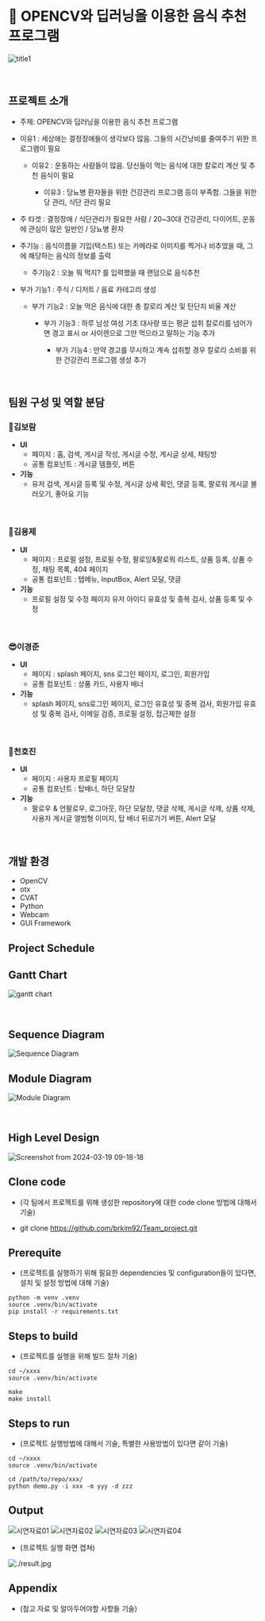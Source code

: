 # 🍳 OPENCV와 딥러닝을 이용한 음식 추천 프로그램
![title1](https://github.com/brkim92/Team_project/assets/154492346/69df0c27-6a37-47a6-92b6-26cf3bcf7e91)

<br>

## 프로젝트 소개
* 주제: OPENCV와 딥러닝을 이용한 음식 추천 프로그램
* 이유1 : 세상에는 결정장애들이 생각보다 많음. 그들의 시간낭비를 줄여주기 위한 프로그램이 필요

    + 이유2 : 운동하는 사람들이 많음. 당신들이 먹는 음식에 대한 칼로리 계산 및 추천 음식이 필요

      + 이유3 : 당뇨병 환자들을 위한 건강관리 프로그램 등이 부족함. 그들을 위한 당 관리, 식단 관리 필요

* 주 타겟 : 결정장애 / 식단관리가 필요한 사람 / 20~30대 건강관리, 다이어트, 운동에 관심이 많은 일반인 / 당뇨병 환자

* 주기능 : 음식이름을 기입(텍스트) 또는 카메라로 이미지를 찍거나 비추었을 때, 그에 해당하는 음식의 정보를 출력

    + 주기능2 : 오늘 뭐 먹지? 를 입력했을 때 랜덤으로 음식추천

* 부가 기능1 : 주식 / 디저트 / 음료 카테고리 생성

  + 부가 기능2 : 오늘 먹은 음식에 대한 총 칼로리 계산 및 탄단지 비율 계산

    + 부가 기능3 : 하루 남성 여성 기초 대사량 또는 평균 섭취 칼로리를 넘어가면 경고 표시 or 사이렌으로 그만 먹으라고 말하는 기능 추가

       + 부가 기능4 : 만약 경고를 무시하고 계속 섭취할 경우 칼로리 소비를 위한 건강관리 프로그램 생성 추가
<br>

## 팀원 구성 및 역할 분담
### 🍊김보람

- **UI**
    - 페이지 : 홈, 검색, 게시글 작성, 게시글 수정, 게시글 상세, 채팅방
    - 공통 컴포넌트 : 게시글 템플릿, 버튼
- **기능**
    - 유저 검색, 게시글 등록 및 수정, 게시글 상세 확인, 댓글 등록, 팔로워 게시글 불러오기, 좋아요 기능

<br>
    
### 👻김용제

- **UI**
    - 페이지 : 프로필 설정, 프로필 수정, 팔로잉&팔로워 리스트, 상품 등록, 상품 수정, 채팅 목록, 404 페이지
    - 공통 컴포넌트 : 탭메뉴, InputBox, Alert 모달, 댓글
- **기능**
    - 프로필 설정 및 수정 페이지 유저 아이디 유효성 및 중복 검사, 상품 등록 및 수정

<br>

### 😎이경준

- **UI**
    - 페이지 : splash 페이지, sns 로그인 페이지, 로그인, 회원가입
    - 공통 컴포넌트 : 상품 카드, 사용자 배너
- **기능**
    - splash 페이지, sns로그인 페이지, 로그인 유효성 및 중복 검사, 회원가입 유효성 및 중복 검사, 이메일 검증, 프로필 설정, 접근제한 설정

<br>

### 🐬천호진

- **UI**
    - 페이지 : 사용자 프로필 페이지
    - 공통 컴포넌트 : 탑배너, 하단 모달창
- **기능**
    - 팔로우 & 언팔로우, 로그아웃, 하단 모달창, 댓글 삭제, 게시글 삭제, 상품 삭제, 사용자 게시글 앨범형 이미지, 탑 배너 뒤로가기 버튼, Alert 모달
    
<br>

## 개발 환경
* OpenCV
* otx
* CVAT
* Python
* Webcam
* GUI Framework


## Project Schedule


## Gantt Chart
![gantt chart](https://github.com/brkim92/Team_project/assets/154492346/cf77d33b-c21b-49b4-8bdb-745b406d9770)

<br>

## Sequence Diagram
![Sequence Diagram](https://github.com/brkim92/Team_project/assets/154492346/0124c87c-f0b8-4458-8b54-f5b6f18d0193)
<br>

## Module Diagram
![Module Diagram](https://github.com/brkim92/Team_project/assets/154492346/80306fa4-97f7-4919-bf8e-9475cc5099cf)

<br>

## High Level Design

![Screenshot from 2024-03-19 09-18-18](https://github.com/brkim92/Team_project/assets/154481519/ef8418bb-77fa-4ebc-87fa-1dcb5bcf880d)
<br>

## Clone code

* (각 팀에서 프로젝트를 위해 생성한 repository에 대한 code clone 방법에 대해서 기술)
  
* git clone https://github.com/brkim92/Team_project.git

## Prerequite

* (프로잭트를 실행하기 위해 필요한 dependencies 및 configuration들이 있다면, 설치 및 설정 방법에 대해 기술)

```shell
python -m venv .venv
source .venv/bin/activate
pip install -r requirements.txt
```

## Steps to build

* (프로젝트를 실행을 위해 빌드 절차 기술)

```shell
cd ~/xxxx
source .venv/bin/activate

make
make install
```

## Steps to run

* (프로젝트 실행방법에 대해서 기술, 특별한 사용방법이 있다면 같이 기술)

```shell
cd ~/xxxx
source .venv/bin/activate

cd /path/to/repo/xxx/
python demo.py -i xxx -m yyy -d zzz
```

## Output

![시연자료01](https://github.com/brkim92/Team_project/assets/154492346/f6b6b3bf-b2e6-4f8a-9c55-2ecf8b235f3d)
![시연자료02](https://github.com/brkim92/Team_project/assets/154492346/896e4009-3b6e-46ea-80d5-a35cdca22041)
![시연자료03](https://github.com/brkim92/Team_project/assets/154492346/5c9588a7-92ab-455b-9ed0-13550a41c194)
![시연자료04](https://github.com/brkim92/Team_project/assets/154492346/e45edfe7-e5d2-43b4-9496-eec2a4feb3e7)
* (프로젝트 실행 화면 캡쳐)

![./result.jpg](./result.jpg)

## Appendix

* (참고 자료 및 알아두어야할 사항들 기술)
